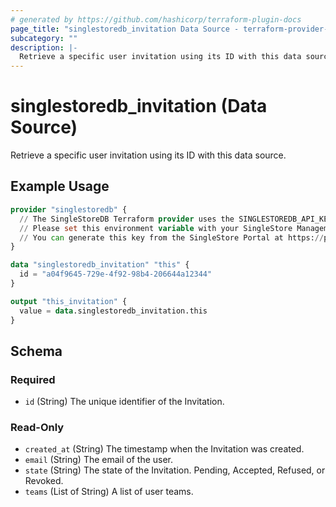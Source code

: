 ```yaml
---
# generated by https://github.com/hashicorp/terraform-plugin-docs
page_title: "singlestoredb_invitation Data Source - terraform-provider-singlestoredb"
subcategory: ""
description: |-
  Retrieve a specific user invitation using its ID with this data source.
---
```


# singlestoredb_invitation (Data Source)

Retrieve a specific user invitation using its ID with this data source.

## Example Usage

```terraform
provider "singlestoredb" {
  // The SingleStoreDB Terraform provider uses the SINGLESTOREDB_API_KEY environment variable for authentication. 
  // Please set this environment variable with your SingleStore Management API key.
  // You can generate this key from the SingleStore Portal at https://portal.singlestore.com/organizations/org-id/api-keys.
}

data "singlestoredb_invitation" "this" {
  id = "a04f9645-729e-4f92-98b4-206644a12344"
}

output "this_invitation" {
  value = data.singlestoredb_invitation.this
}
```

<!-- schema generated by tfplugindocs -->
## Schema

### Required

- `id` (String) The unique identifier of the Invitation.

### Read-Only

- `created_at` (String) The timestamp when the Invitation was created.
- `email` (String) The email of the user.
- `state` (String) The state of the Invitation. Pending, Accepted, Refused, or Revoked.
- `teams` (List of String) A list of user teams.


